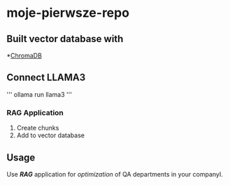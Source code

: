 # moje-pierwsze-repo 

## Built vector database with 

*[ChromaDB](http://chromadb.com)

## Connect LLAMA3
 ''' 
 ollama run llama3
 '''

 ### RAG Application

 1. Create chunks
 2. Add to vector database

 ## Usage
 Use ***RAG*** application for *optimization* of QA departments in your companyI.
